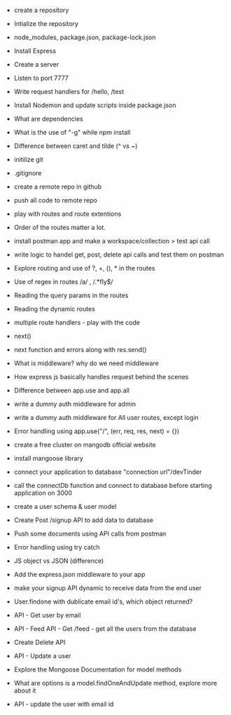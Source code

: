 - create a repository
- Intialize the repository
- node_modules, package.json, package-lock.json
- Install Express
- Create a server
- Listen to port 7777
- Write request handlers for /hello, /test
- Install Nodemon and update scripts inside package.json
- What are dependencies
- What is the use of "-g" while npm install
- Difference between caret and tilde (^ vs ~) 

- initilize git
- .gitignore
- create a remote repo in github
- push all code to remote repo
- play with routes and route extentions
- Order of the routes matter a lot.
- install postman app and make a workspace/collection > test api call
- write logic to handel get, post, delete api calls and test them on postman
- Explore routing and use of ?, +, (), * in the routes
- Use of regex in routes /a/ , /.*fly$/
- Reading the query params in the routes
- Reading the dynamic routes

- multiple route handlers - play with the code
- next()
- next function and errors along with res.send()
- What is middleware? why do we need middleware
- How express js basically handles request behind the scenes
- Difference between app.use and app.all
- write a dummy auth middleware for admin
- write a dummy auth middleware for All user routes, except login
- Error handling using app.use("/", (err, req, res, next) = {})

- create a free cluster on mangodb official website
- install mangoose library
- connect your application to database "connection url"/devTinder
- call the connectDb function and connect to database before starting application on 3000
- create a user schema & user model
- Create Post /signup API to add data to database
- Push some documents using API calls from postman
- Error handling using try catch

- JS object vs JSON (difference)
- Add the express.json middleware to your app
- make your signup API dynamic to receive data from the end user
- User.findone with dublicate email id's, which object returned?
- API - Get user by email 
- API - Feed API - Get /feed - get all the users from the database
- Create Delete API
- API - Update a user 
- Explore the Mongoose Documentation for model methods
- What are options is a model.findOneAndUpdate method, explore more about it
- API - update the user with email id